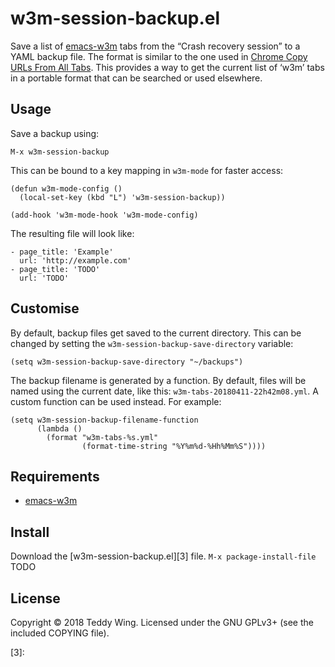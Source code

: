 w3m-session-backup.el
=====================

Save a list of [emacs-w3m][1] tabs from the “Crash recovery session” to a YAML
backup file. The format is similar to the one used in [Chrome Copy URLs From All
Tabs][2]. This provides a way to get the current list of ‘w3m’ tabs in a
portable format that can be searched or used elsewhere.


## Usage
Save a backup using:

	M-x w3m-session-backup

This can be bound to a key mapping in `w3m-mode` for faster access:

	(defun w3m-mode-config ()
	  (local-set-key (kbd "L") 'w3m-session-backup))
	
	(add-hook 'w3m-mode-hook 'w3m-mode-config)

The resulting file will look like:

	- page_title: 'Example'
	  url: 'http://example.com'
	- page_title: 'TODO'
	  url: 'TODO'


## Customise
By default, backup files get saved to the current directory. This can be changed
by setting the `w3m-session-backup-save-directory` variable:

	(setq w3m-session-backup-save-directory "~/backups")

The backup filename is generated by a function. By default, files will be named
using the current date, like this: `w3m-tabs-20180411-22h42m08.yml`. A custom
function can be used instead. For example:

	(setq w3m-session-backup-filename-function
	      (lambda ()
	        (format "w3m-tabs-%s.yml"
	                (format-time-string "%Y%m%d-%Hh%Mm%S"))))


## Requirements

* [emacs-w3m][1]


## Install
Download the [w3m-session-backup.el][3] file. `M-x package-install-file`
TODO


## License
Copyright © 2018 Teddy Wing. Licensed under the GNU GPLv3+ (see the included
COPYING file).


[1]: https://github.com/ecbrown/emacs-w3m/
[2]: https://github.com/teddywing/chrome-copy-urls-from-all-tabs
[3]: 

